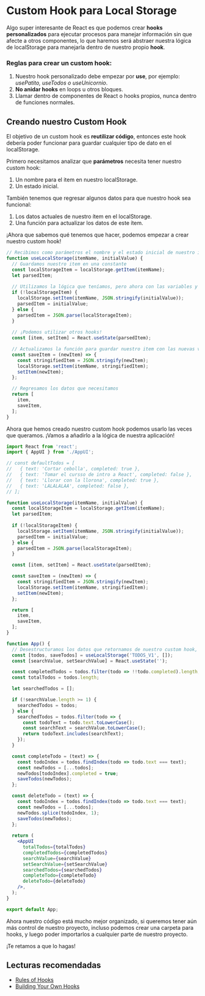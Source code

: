 # Custom Hook para Local Storage

Algo super interesante de React es que podemos crear **hooks personalizados** para ejecutar procesos para manejar información sin que afecte a otros componentes, lo que haremos será abstraer nuestra lógica de localStorage para manejarla dentro de nuestro propio **hook**.

### Reglas para crear un custom hook:

1. Nuestro hook personalizado debe empezar por **use**, por ejemplo: *usePatito, useTodos o useUnicornio*.
2. **No anidar hooks** en loops u otros bloques.
3. Llamar dentro de componentes de React o hooks propios, nunca dentro de funciones normales.

## Creando nuestro Custom Hook

El objetivo de un custom hook es **reutilizar código**, entonces este hook debería poder funcionar para guardar cualquier tipo de dato en el localStorage.

Primero necesitamos analizar que **parámetros** necesita tener nuestro custom hook:

1. Un nombre para el item en nuestro localStorage.
2. Un estado inicial.

También tenemos que regresar algunos datos para que nuestro hook sea funcional:

1. Los datos actuales de nuestro ítem en el localStorage.
2. Una función para actualizar los datos de este ítem.

¡Ahora que sabemos qué tenemos que hacer, podemos empezar a crear nuestro custom hook!

```jsx
// Recibimos como parámetros el nombre y el estado inicial de nuestro item.
function useLocalStorage(itemName, initialValue) {
  // Guardamos nuestro item en una constante
  const localStorageItem = localStorage.getItem(itemName);
  let parsedItem;
  
  // Utilizamos la lógica que teníamos, pero ahora con las variables y parámentros nuevos
  if (!localStorageItem) {
    localStorage.setItem(itemName, JSON.stringify(initialValue));
    parsedItem = initialValue;
  } else {
    parsedItem = JSON.parse(localStorageItem);
  }
  
  // ¡Podemos utilizar otros hooks!
  const [item, setItem] = React.useState(parsedItem);

  // Actualizamos la función para guardar nuestro item con las nuevas variables y parámetros
  const saveItem = (newItem) => {
    const stringifiedItem = JSON.stringify(newItem);
    localStorage.setItem(itemName, stringifiedItem);
    setItem(newItem);
  };

  // Regresamos los datos que necesitamos
  return [
    item,
    saveItem,
  ];
}
```

Ahora que hemos creado nuestro custom hook podemos usarlo las veces que queramos.
¡Vamos a añadirlo a la lógica de nuestra aplicación!

```jsx
import React from 'react';
import { AppUI } from './AppUI';

// const defaultTodos = [
//   { text: 'Cortar cebolla', completed: true },
//   { text: 'Tomar el cursso de intro a React', completed: false },
//   { text: 'Llorar con la llorona', completed: true },
//   { text: 'LALALALAA', completed: false },
// ];

function useLocalStorage(itemName, initialValue) {
  const localStorageItem = localStorage.getItem(itemName);
  let parsedItem;
  
  if (!localStorageItem) {
    localStorage.setItem(itemName, JSON.stringify(initialValue));
    parsedItem = initialValue;
  } else {
    parsedItem = JSON.parse(localStorageItem);
  }

  const [item, setItem] = React.useState(parsedItem);

  const saveItem = (newItem) => {
    const stringifiedItem = JSON.stringify(newItem);
    localStorage.setItem(itemName, stringifiedItem);
    setItem(newItem);
  };

  return [
    item,
    saveItem,
  ];
}

function App() {
  // Desestructuramos los datos que retornamos de nuestro custom hook, y le pasamos los argumentos que necesitamos (nombre y estado inicial)
  const [todos, saveTodos] = useLocalStorage('TODOS_V1', []);
  const [searchValue, setSearchValue] = React.useState('');

  const completedTodos = todos.filter(todo => !!todo.completed).length;
  const totalTodos = todos.length;

  let searchedTodos = [];

  if (!searchValue.length >= 1) {
    searchedTodos = todos;
  } else {
    searchedTodos = todos.filter(todo => {
      const todoText = todo.text.toLowerCase();
      const searchText = searchValue.toLowerCase();
      return todoText.includes(searchText);
    });
  }

  const completeTodo = (text) => {
    const todoIndex = todos.findIndex(todo => todo.text === text);
    const newTodos = [...todos];
    newTodos[todoIndex].completed = true;
    saveTodos(newTodos);
  };

  const deleteTodo = (text) => {
    const todoIndex = todos.findIndex(todo => todo.text === text);
    const newTodos = [...todos];
    newTodos.splice(todoIndex, 1);
    saveTodos(newTodos);
  };
  
  return (
    <AppUI
      totalTodos={totalTodos}
      completedTodos={completedTodos}
      searchValue={searchValue}
      setSearchValue={setSearchValue}
      searchedTodos={searchedTodos}
      completeTodo={completeTodo}
      deleteTodo={deleteTodo}
    />,
  );
}

export default App;
```

Ahora nuestro código está mucho mejor organizado, si queremos tener aún más control de nuestro proyecto, incluso podemos crear una carpeta para hooks, y luego poder importarlos a cualquier parte de nuestro proyecto.

¡Te retamos a que lo hagas!

## Lecturas recomendadas

- [Rules of Hooks](https://reactjs.org/docs/hooks-rules.html)
- [Building Your Own Hooks](https://reactjs.org/docs/hooks-custom.html)